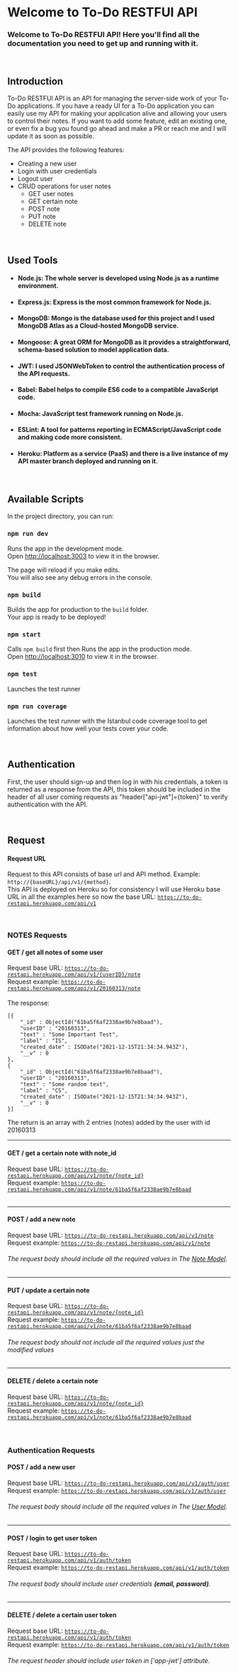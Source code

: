 # Welcome to To-Do RESTFUl API

### Welcome to To-Do RESTFUl API! Here you'll find all the documentation you need to get up and running with it.

<br>

## Introduction

To-Do RESTFUl API is an API for managing the server-side work of your To-Do applications. If you have a ready UI for a To-Do application you can easily use my API for making your application alive and allowing your users to control their notes. If you want to add some feature, edit an existing one, or even fix a bug you found go ahead and make a PR or reach me and I will update it as soon as possible.

The API provides the following features:
* Creating a new user
* Login with user credentials
* Logout user
* CRUD operations for user notes
  - GET user notes
  - GET certain note
  - POST note
  - PUT note
  - DELETE note

<br>

## Used Tools

* #### Node.js: The whole server is developed using Node.js as a runtime environment.
* #### Express.js: Express is the most common framework for Node.js.
* #### MongoDB: Mongo is the database used for this project and I used MongoDB Atlas as a Cloud-hosted MongoDB service.
* #### Mongoose: A great ORM for MongoDB as it provides a straightforward, schema-based solution to model application data.
* #### JWT: I used JSONWebToken to control the authentication process of the API requests.
* #### Babel: Babel helps to compile ES6 code to a compatible JavaScript code.
* #### Mocha: JavaScript test framework running on Node.js.
* #### ESLint: A tool for patterns reporting in ECMAScript/JavaScript code and making code more consistent.
* #### Heroku: Platform as a service (PaaS) and there is a live instance of my API master branch deployed and running on it.

<br>

## Available Scripts

In the project directory, you can run:

### `npm run dev`

Runs the app in the development mode.<br />
Open [http://localhost:3003](http://localhost:3003) to view it in the browser.

The page will reload if you make edits.<br />
You will also see any debug errors in the console.

### `npm build`

Builds the app for production to the `build` folder.<br />
Your app is ready to be deployed!

### `npm start`

Calls `npm build` first then Runs the app in the production mode.<br />
Open [http://localhost:3010](http://localhost:3010) to view it in the browser.

### `npm test`

Launches the test runner

### `npm run coverage`

Launches the test runner with the Istanbul code coverage tool to get information about how well your tests cover your code.

<br>

## Authentication

First, the user should sign-up and then log in with his credentials, a token is returned as a response from the API, this token should be included in the header of all user coming requests as "header["api-jwt"]={token}" to verify authentication with the API.

<br>

## Request

#### Request URL
Request to this API consists of base url and API method. Example: <code>http://{baseURL}/api/v1/{method}</code>.
<br>
This API is deployed on Heroku so for consistency I will use Heroku base URL in all the examples here so now the base URL: <code>https://to-do-restapi.herokuapp.com/api/v1</code>

<br>

### NOTES Requests

#### GET / get all notes of some user
Request base URL: <code>https://to-do-restapi.herokuapp.com/api/v1/{userID}/note</code>
<br>
Request example: <code>https://to-do-restapi.herokuapp.com/api/v1/20160313/note</code>
<br>
<br>
The response:
<br>
<pre>
<code>[{
    "_id" : ObjectId("61ba5f6af2338ae9b7e8baad"),
    "userID" : "20160313",
    "text" : "Some Important Test",
    "label" : "IS",
    "created_date" : ISODate("2021-12-15T21:34:34.943Z"),
    "__v" : 0
},
{
    "_id" : ObjectId("61ba5f6af2338ae9b7e8baad"),
    "userID" : "20160313",
    "text" : "Some random text",
    "label" : "CS",
    "created_date" : ISODate("2021-12-15T21:34:34.943Z"),
    "__v" : 0
}]</code>
</pre>
The return is an array with 2 entries (notes) added by the user with id 20160313
<br>
<hr>

#### GET / get a certain note with note_id

Request base URL: <code>https://to-do-restapi.herokuapp.com/api/v1/note/{note_id}</code>
<br>
Request example: <code>https://to-do-restapi.herokuapp.com/api/v1/note/61ba5f6af2338ae9b7e8baad</code>
<br>
<br>
<hr>

#### POST / add a new note

Request base URL: <code>https://to-do-restapi.herokuapp.com/api/v1/note</code>
<br>
Request example: <code>https://to-do-restapi.herokuapp.com/api/v1/note</code>
<br>
###### The request body should include all the required values in The <a href="https://github.com/lwx-amr/To-Do-RESTFul-API/blob/master/src/repository/noteModel.js" target="_blank">Note Model</a>.
<hr>

#### PUT / update a certain note

Request base URL: <code>https://to-do-restapi.herokuapp.com/api/v1/note/{note_id}</code>
<br>
Request example: <code>https://to-do-restapi.herokuapp.com/api/v1/note/61ba5f6af2338ae9b7e8baad</code>
<br>
###### The request body should not include all the required values just the modified values
<hr>

#### DELETE / delete a certain note

Request base URL: <code>https://to-do-restapi.herokuapp.com/api/v1/note/{note_id}</code>
<br>
Request example: <code>https://to-do-restapi.herokuapp.com/api/v1/note/61ba5f6af2338ae9b7e8baad</code>
<br>
<br>
<br>

### Authentication Requests


#### POST / add a new user

Request base URL: <code>https://to-do-restapi.herokuapp.com/api/v1/auth/user</code>
<br>
Request example: <code>https://to-do-restapi.herokuapp.com/api/v1/auth/user</code>
<br>
###### The request body should include all the required values in The <a href="https://github.com/lwx-amr/To-Do-RESTFul-API/blob/master/src/repository/userModel.js" target="_blank">User Model</a>.
<hr>

#### POST / login to get user token

Request base URL: <code>https://to-do-restapi.herokuapp.com/api/v1/auth/token</code>
<br>
Request example: <code>https://to-do-restapi.herokuapp.com/api/v1/auth/token</code>
<br>
###### The request body should include user credentials **(email, password)**.
<hr>

#### DELETE / delete a certain user token

Request base URL: <code>https://to-do-restapi.herokuapp.com/api/v1/auth/token</code>
<br>
Request example: <code>https://to-do-restapi.herokuapp.com/api/v1/auth/token</code>
<br>
###### The request header should include user token in ['app-jwt'] attribute.
